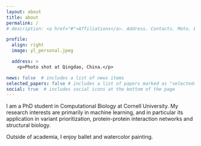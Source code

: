 ```yaml
---
layout: about
title: about
permalink: /
# description: <a href="#">Affiliations</a>. Address. Contacts. Moto. Etc.

profile:
  align: right
  image: yl_personal.jpeg

  address: >
    <p>Photo shot at Qingdao, China.</p>

news: false  # includes a list of news items
selected_papers: false # includes a list of papers marked as "selected={true}"
social: true  # includes social icons at the bottom of the page
---
```


I am a PhD student in Computational Biology at Cornell University. My research interests are primarily in machine learning, and in particular its application in variant prioritization, protein-protein interaction networks and structural biology.
<!-- My research interest -->

<!-- ### Education

* Biostatistics, M.S., Yale University, 2019-2021
* Biomedical Engineering, B.S., Southeast University (Nanjing, China), 2015-2019 -->

Outside of academia, I enjoy ballet and watercolor painting.

